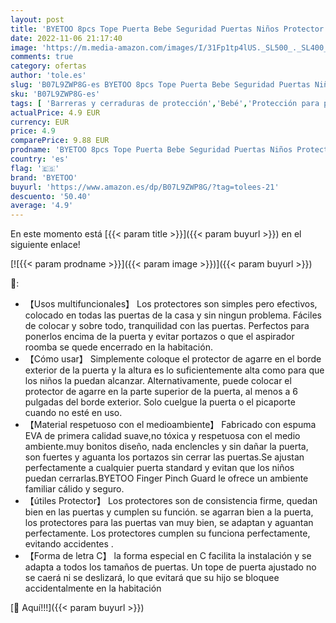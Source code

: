 ```yaml
---
layout: post
title: 'BYETOO 8pcs Tope Puerta Bebe Seguridad Puertas Niños Protector Dedos Puerta Bebe Prevenir Lesiones de Golpe Protección para Niños y Mascotas de Accidental Quedar Bloqueado en Sala'
date: 2022-11-06 21:17:40
image: 'https://m.media-amazon.com/images/I/31Fp1tp4lUS._SL500_._SL400_.jpg'
comments: true
category: ofertas
author: 'tole.es'
slug: 'B07L9ZWP8G-es BYETOO 8pcs Tope Puerta Bebe Seguridad Puertas Niños...'
sku: 'B07L9ZWP8G-es'
tags: [ 'Barreras y cerraduras de protección','Bebé','Protección para puertas y ventanas','Seguridad','bebe','byetoo','🇪🇸', ]
actualPrice: 4.9 EUR
currency: EUR
price: 4.9
comparePrice: 9.88 EUR
prodname: 'BYETOO 8pcs Tope Puerta Bebe Seguridad Puertas Niños Protector Dedos Puerta Bebe Prevenir Lesiones de Golpe Protección para Niños y Mascotas de Accidental Quedar Bloqueado en Sala'
country: 'es'
flag: '🇪🇸'
brand: 'BYETOO'
buyurl: 'https://www.amazon.es/dp/B07L9ZWP8G/?tag=tolees-21'
descuento: '50.40'
average: '4.9'
---
```


En este momento está [{{< param title >}}]({{< param buyurl >}}) en el siguiente enlace!

[![{{< param prodname >}}]({{< param image >}})]({{< param buyurl >}})

🔎:

- 【Usos multifuncionales】 Los protectores son simples pero efectivos, colocado en todas las puertas de la casa y sin ningun problema. Fáciles de colocar y sobre todo, tranquilidad con las puertas. Perfectos para ponerlos encima de la puerta y evitar portazos o que el aspirador roomba se quede encerrado en la habitación.
- 【Cómo usar】 Simplemente coloque el protector de agarre en el borde exterior de la puerta y la altura es lo suficientemente alta como para que los niños la puedan alcanzar. Alternativamente, puede colocar el protector de agarre en la parte superior de la puerta, al menos a 6 pulgadas del borde exterior. Solo cuelgue la puerta o el picaporte cuando no esté en uso.
- 【Material respetuoso con el medioambiente】 Fabricado con espuma EVA de primera calidad suave,no tóxica y respetuosa con el medio ambiente.muy bonitos diseño, nada enclencles y sin dañar la puerta, son fuertes y aguanta los portazos sin cerrar las puertas.Se ajustan perfectamente a cualquier puerta standard y evitan que los niños puedan cerrarlas.BYETOO Finger Pinch Guard le ofrece un ambiente familiar cálido y seguro.
- 【útiles Protector】 Los protectores son de consistencia firme, quedan bien en las puertas y cumplen su función. se agarran bien a la puerta, los protectores para las puertas van muy bien, se adaptan y aguantan perfectamente. Los protectores cumplen su funciona perfectamente, evitando accidentes .
- 【Forma de letra C】 la forma especial en C facilita la instalación y se adapta a todos los tamaños de puertas. Un tope de puerta ajustado no se caerá ni se deslizará, lo que evitará que su hijo se bloquee accidentalmente en la habitación

[🛒 Aquí!!!]({{< param buyurl >}})
